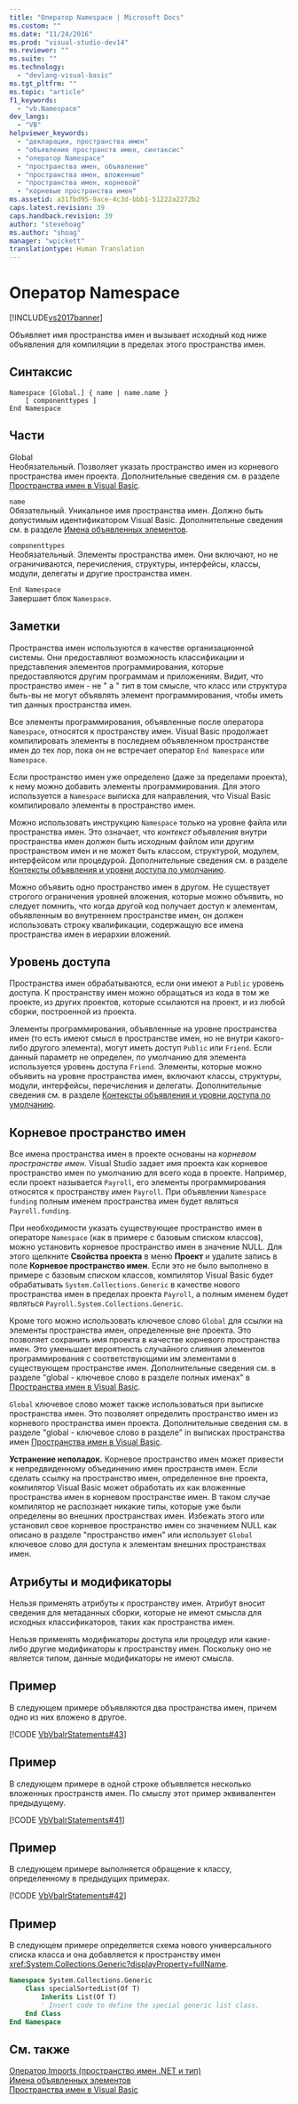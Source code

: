 ```yaml
---
title: "Оператор Namespace | Microsoft Docs"
ms.custom: ""
ms.date: "11/24/2016"
ms.prod: "visual-studio-dev14"
ms.reviewer: ""
ms.suite: ""
ms.technology: 
  - "devlang-visual-basic"
ms.tgt_pltfrm: ""
ms.topic: "article"
f1_keywords: 
  - "vb.Namespace"
dev_langs: 
  - "VB"
helpviewer_keywords: 
  - "декларации, пространства имен"
  - "объявление пространств имен, синтаксис"
  - "оператор Namespace"
  - "пространства имен, объявление"
  - "пространства имен, вложенные"
  - "пространства имен, корневой"
  - "корневые пространства имен"
ms.assetid: a31fbd95-9ace-4c3d-bbb1-51222a2272b2
caps.latest.revision: 39
caps.handback.revision: 39
author: "stevehoag"
ms.author: "shoag"
manager: "wpickett"
translationtype: Human Translation
---
```

# Оператор Namespace
[!INCLUDE[vs2017banner](../../../csharp/includes/vs2017banner.md)]

Объявляет имя пространства имен и вызывает исходный код ниже объявления для компиляции в пределах этого пространства имен.  
  
## Синтаксис  
  
```  
Namespace [Global.] { name | name.name }  
    [ componenttypes ]  
End Namespace  
```  
  
## Части  
 Global  
 Необязательный.  Позволяет указать пространство имен из корневого пространства имен проекта.  Дополнительные сведения см. в разделе [Пространства имен в Visual Basic](../../../visual-basic/programming-guide/program-structure/namespaces.md).  
  
 `name`  
 Обязательный.  Уникальное имя пространства имен.  Должно быть допустимым идентификатором Visual Basic.  Дополнительные сведения см. в разделе [Имена объявленных элементов](../../../visual-basic/programming-guide/language-features/declared-elements/declared-element-names.md).  
  
 `componenttypes`  
 Необязательный.  Элементы пространства имен.  Они включают, но не ограничиваются, перечисления, структуры, интерфейсы, классы, модули, делегаты и другие пространства имен.  
  
 `End Namespace`  
 Завершает блок `Namespace`.  
  
## Заметки  
 Пространства имен используются в качестве организационной системы.  Они предоставляют возможность классификации и представления элементов программирования, которые предоставляются другим программам и приложениям.  Видит, что пространство имен \- не " a " *тип* в том смысле, что класс или структура быть\-вы не могут объявлять элемент программирования, чтобы иметь тип данных пространства имен.  
  
 Все элементы программирования, объявленные после оператора `Namespace`, относятся к пространству имен.  Visual Basic продолжает компилировать элементы в последнем объявленном пространстве имен до тех пор, пока он не встречает оператор `End Namespace` или `Namespace`.  
  
 Если пространство имен уже определено \(даже за пределами проекта\), к нему можно добавить элементы программирования.  Для этого используется a `Namespace` выписка для направления, что Visual Basic компилировало элементы в пространство имен.  
  
 Можно использовать инструкцию `Namespace` только на уровне файла или пространства имен.  Это означает, что *контекст объявления* внутри пространства имен должен быть исходным файлом или другим пространством имен и не может быть классом, структурой, модулем, интерфейсом или процедурой.  Дополнительные сведения см. в разделе [Контексты объявления и уровни доступа по умолчанию](../../../visual-basic/language-reference/statements/declaration-contexts-and-default-access-levels.md).  
  
 Можно объявить одно пространство имен в другом.  Не существует строгого ограничения уровней вложения, которые можно объявить, но следует помнить, что когда другой код получает доступ к элементам, объявленным во внутреннем пространстве имен, он должен использовать строку квалификации, содержащую все имена пространства имен в иерархии вложений.  
  
## Уровень доступа  
 Пространства имен обрабатываются, если они имеют a `Public` уровень доступа.  К пространству имен можно обращаться из кода в том же проекте, из других проектов, которые ссылаются на проект, и из любой сборки, построенной из проекта.  
  
 Элементы программирования, объявленные на уровне пространства имен \(то есть имеют смысл в пространстве имен, но не внутри какого\-либо другого элемента\), могут иметь доступ `Public` или `Friend`.  Если данный параметр не определен, по умолчанию для элемента используется уровень доступа `Friend`.  Элементы, которые можно объявить на уровне пространства имен, включают классы, структуры, модули, интерфейсы, перечисления и делегаты.  Дополнительные сведения см. в разделе [Контексты объявления и уровни доступа по умолчанию](../../../visual-basic/language-reference/statements/declaration-contexts-and-default-access-levels.md).  
  
## Корневое пространство имен  
 Все имена пространства имен в проекте основаны на *корневом пространстве имен*.  Visual Studio задает имя проекта как корневое пространство имен по умолчанию для всего кода в проекте.  Например, если проект называется `Payroll`, его элементы программирования относятся к пространству имен `Payroll`.  При объявлении `Namespace funding` полным именем пространства имен будет являться `Payroll.funding`.  
  
 При необходимости указать существующее пространство имен в операторе `Namespace` \(как в примере с базовым списком классов\), можно установить корневое пространство имен в значение NULL.  Для этого щелкните **Свойства проекта** в меню **Проект** и удалите запись в поле **Корневое пространство имен**.  Если это не было выполнено в примере с базовым списком классов, компилятор Visual Basic будет обрабатывать `System.Collections.Generic` в качестве нового пространства имен в пределах проекта `Payroll`, а полным именем будет являться `Payroll.System.Collections.Generic`.  
  
 Кроме того можно использовать ключевое слово `Global` для ссылки на элементы пространства имен, определенные вне проекта.  Это позволяет сохранить имя проекта в качестве корневого пространства имен.  Это уменьшает вероятность случайного слияния элементов программирования с соответствующими им элементами в существующем пространстве имен.  Дополнительные сведения см. в разделе "global \- ключевое слово в разделе полных именах" в [Пространства имен в Visual Basic](../../../visual-basic/programming-guide/program-structure/namespaces.md).  
  
 `Global` ключевое слово может также использоваться при выписке пространства имен.  Это позволяет определить пространство имен из корневого пространства имен проекта.  Дополнительные сведения см. в разделе "global \- ключевое слово в разделе" in выписках пространства имен [Пространства имен в Visual Basic](../../../visual-basic/programming-guide/program-structure/namespaces.md).  
  
 **Устранение неполадок.** Корневое пространство имен может привести к непредвиденному объединению имен пространств имен.  Если сделать ссылку на пространство имен, определенное вне проекта, компилятор Visual Basic может обработать их как вложенные пространства имен в корневом пространстве имен.  В таком случае компилятор не распознает никакие типы, которые уже были определены во внешних пространствах имен.  Избежать этого или установил свое корневое пространство имен со значением NULL как описано в разделе "пространство имен" или использует `Global` ключевое слово для доступа к элементам внешних пространствах имен.  
  
## Атрибуты и модификаторы  
 Нельзя применять атрибуты к пространству имен.  Атрибут вносит сведения для метаданных сборки, которые не имеют смысла для исходных классификаторов, таких как пространства имен.  
  
 Нельзя применять модификаторы доступа или процедур или какие\-либо другие модификаторы к пространству имен.  Поскольку оно не является типом, данные модификаторы не имеют смысла.  
  
## Пример  
 В следующем примере объявляются два пространства имен, причем одно из них вложено в другое.  
  
 [!CODE [VbVbalrStatements#43](../CodeSnippet/VS_Snippets_VBCSharp/VbVbalrStatements#43)]  
  
## Пример  
 В следующем примере в одной строке объявляется несколько вложенных пространств имен. По смыслу этот пример эквивалентен предыдущему.  
  
 [!CODE [VbVbalrStatements#41](../CodeSnippet/VS_Snippets_VBCSharp/VbVbalrStatements#41)]  
  
## Пример  
 В следующем примере выполняется обращение к классу, определенному в предыдущих примерах.  
  
 [!CODE [VbVbalrStatements#42](../CodeSnippet/VS_Snippets_VBCSharp/VbVbalrStatements#42)]  
  
## Пример  
 В следующем примере определяется схема нового универсального списка класса и она добавляется к пространству имен <xref:System.Collections.Generic?displayProperty=fullName>.  
  
```vb  
Namespace System.Collections.Generic  
    Class specialSortedList(Of T)  
        Inherits List(Of T)  
        ' Insert code to define the special generic list class.  
    End Class  
End Namespace  
```  
  
## См. также  
 [Оператор Imports \(пространство имен .NET и тип\)](../../../visual-basic/language-reference/statements/imports-statement-net-namespace-and-type.md)   
 [Имена объявленных элементов](../../../visual-basic/programming-guide/language-features/declared-elements/declared-element-names.md)   
 [Пространства имен в Visual Basic](../../../visual-basic/programming-guide/program-structure/namespaces.md)